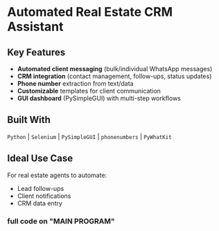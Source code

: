 # Automated Real Estate CRM Assistant 


## Key Features

- **Automated client messaging** (bulk/individual WhatsApp messages)
- **CRM integration** (contact management, follow-ups, status updates)
- **Phone number** extraction from text/data
- **Customizable** templates for client communication
- **GUI dashboard** (PySimpleGUI) with multi-step workflows

## Built With

`Python` | `Selenium` | `PySimpleGUI` | `phonenumbers` | `PyWhatKit`

## Ideal Use Case

For real estate agents to automate:
- Lead follow-ups
- Client notifications
- CRM data entry

### full code on "MAIN PROGRAM"
